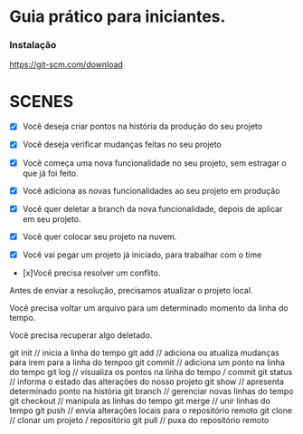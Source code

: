 # Guia prático para iniciantes.

### Instalação
https://git-scm.com/download

# SCENES
 - [x] Você deseja criar pontos na história da produção do seu projeto
 - [x] Você deseja verificar mudanças feitas no seu projeto

 
 - [x] Você começa uma nova funcionalidade no seu projeto, sem estragar o que já foi feito.
 - [x] Você adiciona as novas funcionalidades ao seu projeto em produção
 - [x] Você quer deletar a branch da nova funcionalidade, depois de aplicar em seu projeto.
 - [x] Você quer colocar seu projeto na nuvem.
 - [x] Você vai pegar um projeto já iniciado, para trabalhar com o time
 - [x]Você precisa resolver um conflito.

 Antes de enviar a resolução, precisamos atualizar o projeto local.

 Você precisa voltar um arquivo para um determinado momento da linha do tempo.

 Você precisa recuperar algo deletado.

git init // inicia a linha do tempo
git add // adiciona ou atualiza mudanças para irem para a linha do tempoo
git commit // adiciona um ponto na linha do tempo
git log // visualiza os pontos na linha do tempo / commit
git status // informa o estado das alterações do nosso projeto
git show // apresenta determinado ponto na história
git branch // gerenciar novas linhas do tempo
git checkout // manipula as linhas do tempo
git merge // unir linhas do tempo
git push // envia alterações locais para o repositório remoto
git clone // clonar um projeto / repositório
git pull // puxa do repositório remoto

